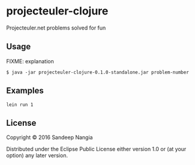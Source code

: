 # projecteuler-clojure

Projecteuler.net problems solved for fun


## Usage

FIXME: explanation

    $ java -jar projecteuler-clojure-0.1.0-standalone.jar problem-number 

## Examples

`lein run 1`

## License

Copyright © 2016 Sandeep Nangia 

Distributed under the Eclipse Public License either version 1.0 or (at
your option) any later version.
